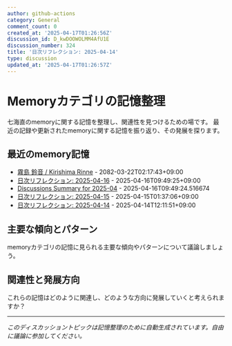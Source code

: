 ```yaml
---
author: github-actions
category: General
comment_count: 0
created_at: '2025-04-17T01:26:56Z'
discussion_id: D_kwDOOWOLMM4AfU1E
discussion_number: 324
title: '日次リフレクション: 2025-04-14'
type: discussion
updated_at: '2025-04-17T01:26:57Z'
---
```


# Memoryカテゴリの記憶整理

七海直のmemoryに関する記憶を整理し、関連性を見つけるための場です。
最近の記録や更新されたmemoryに関する記憶を振り返り、その発展を探ります。

## 最近のmemory記憶

- [霧島 鈴音 / Kirishima Rinne](memory/relationships/kirishima_rinne.md) - 2082-03-22T02:17:43+09:00
- [日次リフレクション: 2025-04-16](memory/thoughts/daily_reflection_2025-04-16.md) - 2025-04-16T09:49:25+09:00
- [Discussions Summary for 2025-04](memory/discussion_summaries/discussion_summary_2025-04.md) - 2025-04-16T09:49:24.516674
- [日次リフレクション: 2025-04-15](memory/thoughts/daily_reflection_2025-04-15.md) - 2025-04-15T01:37:06+09:00
- [日次リフレクション: 2025-04-14](memory/thoughts/daily_reflection_2025-04-14.md) - 2025-04-14T12:11:51+09:00

## 主要な傾向とパターン

memoryカテゴリの記憶に見られる主要な傾向やパターンについて議論しましょう。

## 関連性と発展方向

これらの記憶はどのように関連し、どのような方向に発展していくと考えられますか？

---

*このディスカッショントピックは記憶整理のために自動生成されています。自由に議論に参加してください。*
